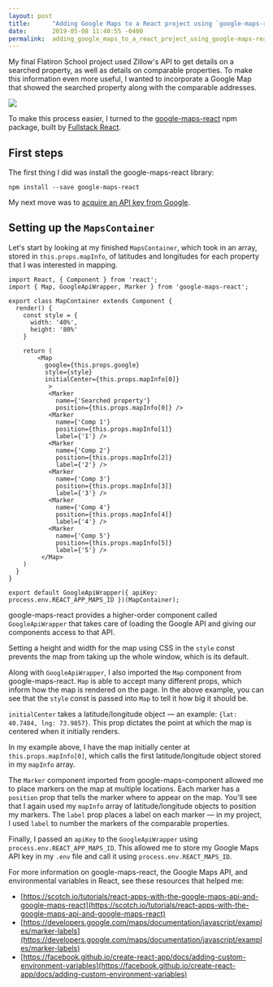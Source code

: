 ```yaml
---
layout: post
title:      "Adding Google Maps to a React project using `google-maps-react`"
date:       2019-05-08 11:40:55 -0400
permalink:  adding_google_maps_to_a_react_project_using_google-maps-react
---
```



My final Flatiron School project used Zillow's API to get details on a searched property, as well as details on comparable properties. To make this information even more useful, I wanted to incorporate a Google Map that showed the searched property along with the comparable addresses.

![](https://i.imgur.com/93gLwEl.png)

To make this process easier, I turned to the [google-maps-react](https://www.npmjs.com/package/google-maps-react) npm package, built by [Fullstack React](https://www.fullstackreact.com/).

## First steps
The first thing I did was install the google-maps-react library:

`npm install --save google-maps-react`

My next move was to [acquire an API key from Google](https://developers.google.com/maps/documentation/javascript/get-api-key).

## Setting up the `MapsContainer`
Let's start by looking at my finished `MapsContainer`, which took in an array, stored in `this.props.mapInfo`, of latitudes and longitudes for each property that I was interested in mapping.

```
import React, { Component } from 'react';
import { Map, GoogleApiWrapper, Marker } from 'google-maps-react';

export class MapContainer extends Component {
  render() {
    const style = {
      width: '40%',
      height: '80%'
    }

    return (
        <Map
          google={this.props.google}
          style={style}
          initialCenter={this.props.mapInfo[0]}
           >
           <Marker
             name={'Searched property'}
             position={this.props.mapInfo[0]} />
           <Marker
             name={'Comp 1'}
             position={this.props.mapInfo[1]}
             label={'1'} />
           <Marker
             name={'Comp 2'}
             position={this.props.mapInfo[2]}
             label={'2'} />
           <Marker
             name={'Comp 3'}
             position={this.props.mapInfo[3]}
             label={'3'} />
           <Marker
             name={'Comp 4'}
             position={this.props.mapInfo[4]}
             label={'4'} />
           <Marker
             name={'Comp 5'}
             position={this.props.mapInfo[5]}
             label={'5'} />
         </Map>
    )
  }
}

export default GoogleApiWrapper({ apiKey: process.env.REACT_APP_MAPS_ID })(MapContainer);

```


google-maps-react provides a higher-order component called `GoogleApiWrapper` that takes care of loading the Google API and giving our components access to that API.

Setting a height and width for the map using CSS in the `style` const prevents the map from taking up the whole window, which is its default.

Along with `GoogleApiWrapper`, I also imported the `Map` component from google-maps-react. `Map` is able to accept many different props, which inform how the map is rendered on the page. In the above example, you can see that the `style` const is passed into `Map` to tell it how big it should be.

`initialCenter` takes a latitude/longitude object — an example: `{lat: 40.7484, lng: 73.9857}`. This prop dictates the point at which the map is centered when it initially renders.

In my example above, I have the map initially center at `this.props.mapInfo[0]`, which calls the first latitude/longitude object stored in my `mapInfo` array.

The `Marker` component imported from google-maps-component allowed me to place markers on the map at multiple locations. Each marker has a `position` prop that tells the marker where to appear on the map. You'll see that I again used my `mapInfo` array of latitude/longitude objects to position my markers. The `label` prop places a label on each marker — in my project, I used `label` to number the markers of the comparable properties.

Finally, I passed an `apiKey` to the `GoogleApiWrapper` using `process.env.REACT_APP_MAPS_ID`. This allowed me to store my Google Maps API key in my `.env` file and call it using `process.env.REACT_MAPS_ID`.


For more information on google-maps-react, the Google Maps API, and environmental variables in React, see these resources that helped me:

* [https://scotch.io/tutorials/react-apps-with-the-google-maps-api-and-google-maps-react](https://scotch.io/tutorials/react-apps-with-the-google-maps-api-and-google-maps-react)
* [https://developers.google.com/maps/documentation/javascript/examples/marker-labels](https://developers.google.com/maps/documentation/javascript/examples/marker-labels)
* [https://facebook.github.io/create-react-app/docs/adding-custom-environment-variables](https://facebook.github.io/create-react-app/docs/adding-custom-environment-variables)



